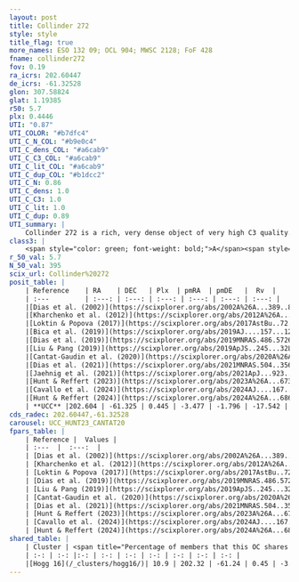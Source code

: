 ```yaml
---
layout: post
title: Collinder 272
style: style
title_flag: true
more_names: ESO 132 09; OCL 904; MWSC 2128; FoF 428
fname: collinder272
fov: 0.19
ra_icrs: 202.60447
de_icrs: -61.32528
glon: 307.58824
glat: 1.19385
r50: 5.7
plx: 0.4446
UTI: "0.87"
UTI_COLOR: "#b7dfc4"
UTI_C_N_COL: "#b9e0c4"
UTI_C_dens_COL: "#a6cab9"
UTI_C_C3_COL: "#a6cab9"
UTI_C_lit_COL: "#a6cab9"
UTI_C_dup_COL: "#b1dcc2"
UTI_C_N: 0.86
UTI_C_dens: 1.0
UTI_C_C3: 1.0
UTI_C_lit: 1.0
UTI_C_dup: 0.89
UTI_summary: |
    Collinder 272 is a rich, very dense object of very high C3 quality. It is very well-studied in the literature.<br><br>This is very likely a unique object, which shares a small percentage of members with at least one previously reported entry.
class3: |
    <span style="color: green; font-weight: bold;">A</span><span style="color: green; font-weight: bold;">A</span>
r_50_val: 5.7
N_50_val: 395
scix_url: Collinder%20272
posit_table: |
    | Reference    | RA    | DEC   | Plx  | pmRA  | pmDE   |  Rv  |
    | :---         | :---: | :---: | :---: | :---: | :---: | :---: |
    |[Dias et al. (2002)](https://scixplorer.org/abs/2002A%26A...389..871D) | 202.608 | -61.317 | -- | -4.5 | -2.0 | -32.2 |
    |[Kharchenko et al. (2012)](https://scixplorer.org/abs/2012A%26A...543A.156K) | 202.583 | -61.335 | -- | -4.5 | -2.0 | -- |
    |[Loktin & Popova (2017)](https://scixplorer.org/abs/2017AstBu..72..257L) | 202.605 | -61.317 | -- | -4.5 | -2.0 | -32.2 |
    |[Bica et al. (2019)](https://scixplorer.org/abs/2019AJ....157...12B) | 202.623 | -61.327 | -- | -- | -- | -- |
    |[Dias et al. (2019)](https://scixplorer.org/abs/2019MNRAS.486.5726D) | 202.608 | -61.317 | 0.42 | -3.462 | -1.861 | -48.4 |
    |[Liu & Pang (2019)](https://scixplorer.org/abs/2019ApJS..245...32L) | 202.596 | -61.33 | 0.44 | -3.424 | -1.767 | -- |
    |[Cantat-Gaudin et al. (2020)](https://scixplorer.org/abs/2020A%26A...640A...1C) | 202.586 | -61.319 | 0.414 | -3.441 | -1.798 | -- |
    |[Dias et al. (2021)](https://scixplorer.org/abs/2021MNRAS.504..356D) | 202.577 | -61.321 | 0.425 | -3.449 | -1.804 | -5.821 |
    |[Jaehnig et al. (2021)](https://scixplorer.org/abs/2021ApJ...923..129J) | 202.554 | -61.3 | 0.451 | -3.451 | -1.821 | -- |
    |[Hunt & Reffert (2023)](https://scixplorer.org/abs/2023A%26A...673A.114H) | 202.575 | -61.33 | 0.451 | -3.479 | -1.77 | -43.042 |
    |[Cavallo et al. (2024)](https://scixplorer.org/abs/2024AJ....167...12C) | 202.579 | -61.317 | 0.451 | -- | -- | -- |
    |[Hunt & Reffert (2024)](https://scixplorer.org/abs/2024A%26A...686A..42H) | 202.575 | -61.33 | 0.451 | -3.479 | -1.77 | -43.042 |
    | **UCC** |202.604 | -61.325 | 0.445 | -3.477 | -1.796 | -17.542 | 
cds_radec: 202.60447,-61.32528
carousel: UCC_HUNT23_CANTAT20
fpars_table: |
    | Reference |  Values |
    | :---  |  :---:  |
    | [Dias et al. (2002)](https://scixplorer.org/abs/2002A%26A...389..871D) | `E(B-V)=0.604, Dist=2095.0, Age=7.02, [Fe/H]=0.06` |
    | [Kharchenko et al. (2012)](https://scixplorer.org/abs/2012A%26A...543A.156K) | `e_bv=0.604, distance=2095, log_age=7.02` |
    | [Loktin & Popova (2017)](https://scixplorer.org/abs/2017AstBu..72..257L) | `E(B-V)=0.47, Dmod=11.553, logt=7.227` |
    | [Dias et al. (2019)](https://scixplorer.org/abs/2019MNRAS.486.5726D) | `E(B-V)=0.51, Dist=1652, logAge=7.353, Z=0.003` |
    | [Liu & Pang (2019)](https://scixplorer.org/abs/2019ApJS..245...32L) | `Age=0.117, Z=0.25` |
    | [Cantat-Gaudin et al. (2020)](https://scixplorer.org/abs/2020A%26A...640A...1C) | `AVNN=1.29, DMNN=11.75, AgeNN=7.66` |
    | [Dias et al. (2021)](https://scixplorer.org/abs/2021MNRAS.504..356D) | `Av=1.498, Dist=1885, logage=7.397, [Fe/H]=-0.049` |
    | [Hunt & Reffert (2023)](https://scixplorer.org/abs/2023A%26A...673A.114H) | `AV50=1.362, diffAV50=1.03, MOD50=11.581, logAge50=7.667` |
    | [Cavallo et al. (2024)](https://scixplorer.org/abs/2024AJ....167...12C) | `AV50=1.43, dMod50=11.2, logAge50=7.98, [Fe/H]50=-0.11` |
    | [Hunt & Reffert (2024)](https://scixplorer.org/abs/2024A%26A...686A..42H) | `MassJ=1533.51` |
shared_table: |
    | Cluster | <span title="Percentage of members that this OC shares with the ones listed">%</span>   | RA   | DEC   | Plx   | pmRA  | pmDE  | Rv | UTI |
    | :-: | :-: |:-: | :-: | :-: | :-: | :-: | :-: | :-: |
    |[Hogg 16](/_clusters/hogg16/)| 10.9 | 202.32 | -61.24 | 0.45 | -3.49 | -1.65 | -75.22 |0.71 |
---
```

